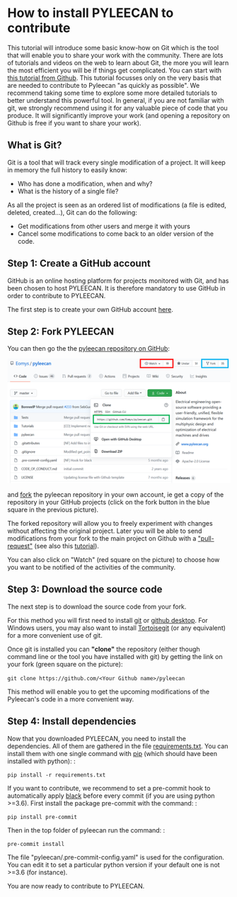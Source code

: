 How to install PYLEECAN to contribute
=====================================

This tutorial will introduce some basic know-how on Git which is the
tool that will enable you to share your work with the community. There
are lots of tutorials and videos on the web to learn about Git, the more
you will learn the most efficient you will be if things get complicated.
You can start with [this tutorial from Github](https://try.github.io/).
This tutorial focusses only on the very basis that are needed to
contribute to Pyleecan "as quickly as possible". We recommend taking
some time to explore some more detailed tutorials to better understand
this powerful tool. In general, if you are not familiar with git, we
strongly recommend using it for any valuable piece of code that you
produce. It will significantly improve your work (and opening a
repository on Github is free if you want to share your work).

What is Git?
------------

Git is a tool that will track every single modification of a project. It
will keep in memory the full history to easily know:

-   Who has done a modification, when and why?
-   What is the history of a single file?

As all the project is seen as an ordered list of modifications (a file
is edited, deleted, created…), Git can do the following:

-   Get modifications from other users and merge it with yours
-   Cancel some modifications to come back to an older version of the
    code.

Step 1: Create a GitHub account
-------------------------------

GitHub is an online hosting platform for projects monitored with Git, and has been chosen to host PYLEECAN. 
It is therefore mandatory to use GitHub in order to contribute to PYLEECAN.

The first step is to create your own GitHub account [here](https://github.com/).

Step 2: Fork PYLEECAN
---------------------

You can then go the the [pyleecan repository on GitHub](https://github.com/Eomys/pyleecan):

![](_static/github_get_code.PNG)

and [fork](https://help.github.com/en/articles/fork-a-repo) the pyleecan 
repository in your own account, ie get a copy of the repository in your GitHub projects 
(click on the fork button in the blue square in the previous picture). 

The forked repository will allow you to freely experiment with changes
without affecting the original project. Later you will be able to send
modifications from your fork to the main project on Github with a
["pull-request"](https://docs.github.com/en/free-pro-team@latest/github/collaborating-with-issues-and-pull-requests/creating-a-pull-request) 
(see also this [tutorial](integrate.contribution.md)).

You can also click on "Watch" (red square on the
picture) to choose how you want to be notified of the activities of the
community.

Step 3: Download the source code
--------------------------------

The next step is to download the source code from your fork. 

For this method you will first need to install [git](https://git-scm.com/) 
or [github desktop](https://desktop.github.com/). For Windows users, 
you may also want to install [Tortoisegit](https://tortoisegit.org/download/) 
(or any equivalent) for a more convenient use of git. 

Once git is installed you can **"clone"** the repository (either though command 
line or the tool you have installed with git) by getting the link on your fork
(green square on the picture):

`git clone https://github.com/<Your Github name>/pyleecan`

This method will enable you to get the upcoming modifications of the Pyleecan's code in a more convenient way.

Step 4: Install dependencies
----------------------------

Now that you downloaded PYLEECAN, you need to install the dependencies.
All of them are gathered in the file
[requirements.txt](https://github.com/Eomys/pyleecan/blob/master/requirements.txt).
You can install them with one single command with
[pip](https://pypi.org/project/pip/) (which should have been installed
with python): :

    pip install -r requirements.txt

If you want to contribute, we recommend to set a pre-commit hook to
automatically apply [black](https://pypi.org/project/black/) before
every commit (if you are using python \>=3.6). First install the package
pre-commit with the command: :

    pip install pre-commit

Then in the top folder of pyleecan run the command: :

    pre-commit install

The file "pyleecan/.pre-commit-config.yaml" is used for the
configuration. You can edit it to set a particular python version if
your default one is not \>=3.6 (for instance).

You are now ready to contribute to PYLEECAN.
